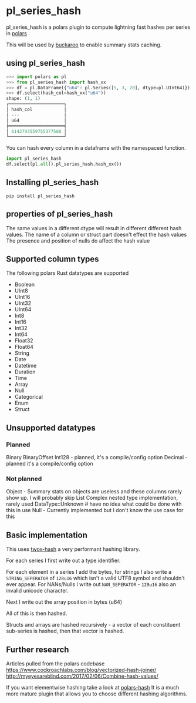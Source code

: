 # pl_series_hash


pl_series_hash is a polars plugin to compute lightning fast hashes per series in [polars](https://pola.rs/)

This will be used by [buckaroo](https://github.com/paddymul/buckaroo) to enable summary stats caching.

## using pl_series_hash

```python
>>> import polars as pl
>>> from pl_series_hash import hash_xx
>>> df = pl.DataFrame({"u64": pl.Series([5, 3, 20], dtype=pl.UInt64)})
>>> df.select(hash_col=hash_xx("u64"))
shape: (1, 1)
┌─────────────────────┐
│ hash_col            │
│ ---                 │
│ u64                 │
╞═════════════════════╡
│ 6142793559755377588 │
└─────────────────────┘
```

You can hash every column in a dataframe with the namespaced function.

```python
import pl_series_hash
df.select(pl.all().pl_series_hash.hash_xx())
```


## Installing pl_series_hash

```
pip install pl_series_hash
```

## properties of pl_series_hash

The same values in a different dtype will result in different different hash values.
The name of a column or struct part doesn't effect the hash values
The presence and position of nulls do affect the hash value

## Supported column types

The following polars Rust datatypes are supported

* Boolean
* UInt8
* UInt16
* UInt32
* UInt64
* Int8
* Int16
* Int32
* Int64
* Float32
* Float64
* String
* Date
* Datetime
* Duration
* Time
* Array
* Null
* Categorical
* Enum
* Struct

## Unsupported datatypes

### Planned
Binary
BinaryOffset
Int128 - planned, it's a compile/config option
Decimal - planned it's a compile/config option

### Not planned
Object - Summary stats on objects are useless and these columns rarely show up.  I will probably skip
List Complex nested type implementation, rarely used
DataType::Unknown #  have no idea what could be done with this in use
Null  - Currently implemented but I don't know the use case for this

## Basic implementation

This uses [twox-hash](https://github.com/shepmaster/twox-hash) a very performant hashing library.

For each series I first write out a type identifier.

For each element in a series I add the bytes, for strings I also write a `STRING_SEPERATOR` of `128u16` which isn't a valid UTF8 symbol and shouldn't ever appear.
For NANs/Nulls I write out `NAN_SEPERATOR` - `129u16` also an invalid unicode character.  

Next I write out the array position in bytes (u64)

All of this is then hashed.

Structs and arrays are hashed recursively - a vector of each constituent sub-series is hashed, then that vector is hashed.

## Further research


Articles pulled from the polars codebase
https://www.cockroachlabs.com/blog/vectorized-hash-joiner/
http://myeyesareblind.com/2017/02/06/Combine-hash-values/

If you want elementwise hashing take a look at [polars-hash](https://github.com/ion-elgreco/polars-hash) It is a much more mature plugin that allows you to choose different hashing algorithms.


